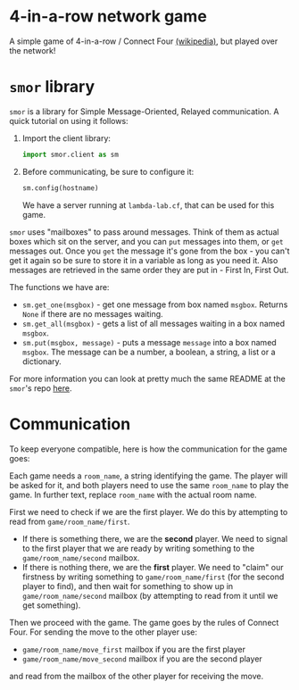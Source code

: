 # 4-in-a-row network game

A simple game of 4-in-a-row / Connect Four [(wikipedia)](https://en.wikipedia.org/wiki/Connect_Four), but played over the network!

# `smor` library

`smor` is a library for Simple Message-Oriented, Relayed communication. A quick tutorial on using it follows:

1. Import the client library:
    ```py
    import smor.client as sm
    ```

2. Before communicating, be sure to configure it:
    ```py
    sm.config(hostname)
    ```

    We have a server running at `lambda-lab.cf`, that can be used for this game.

`smor` uses "mailboxes" to pass around messages. Think of them as actual boxes which sit on the server, and you can `put` messages into them, or `get` messages out. Once you `get` the message it's gone from the box - you can't get it again so be sure to store it in a variable as long as you need it. Also messages are retrieved in the same order they are put in - First In, First Out.

The functions we have are:

  * `sm.get_one(msgbox)` - get one message from box named `msgbox`. 
    Returns `None` if there are no messages waiting.
  * `sm.get_all(msgbox)` - gets a list of all messages waiting in a box named `msgbox`.
  * `sm.put(msgbox, message)` - puts a message `message` into a box named `msgbox`. 
    The message can be a number, a boolean, a string, a list or a dictionary. 

For more information you can look at pretty much the same README at the `smor`'s repo [here](https://github.com/profMagija/smor).

# Communication

To keep everyone compatible, here is how the communication for the game goes:

Each game needs a `room_name`, a string identifying the game. The player will be asked for it, and both players need to use the same `room_name` to play the game. In further text, replace `room_name` with the actual room name.

First we need to check if we are the first player. We do this by attempting to read from `game/room_name/first`. 

  * If there is something there, we are the **second** player. 
    We need to signal to the first player that we are ready by writing something to the `game/room_name/second` mailbox.
  * If there is nothing there, we are the **first** player. 
    We need to "claim" our firstness by writing something to `game/room_name/first` (for the second player to find), and then wait for something to show up in `game/room_name/second` mailbox (by attempting to read from it until we get something).

Then we proceed with the game. The game goes by the rules of Connect Four. For sending the move to the other player use:
  * `game/room_name/move_first` mailbox if you are the first player
  * `game/room_name/move_second` mailbox if you are the second player

and read from the mailbox of the other player for receiving the move.


